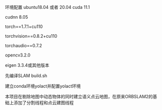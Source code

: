 环境配置 ubuntu18.04 或者 20.04
cuda 11.1

cudnn 8.05

torch==1.7.1+cu110

torchvision==0.8.2+cu110

torchaudio==0.7.2

opencv3.2.0

eigen 3.3.4或其他版本

先编译SLAM build.sh

建立conda环境yolact并配置yolact环境


本项目在剔除地图中动态物体的同时建立语义点云地图，在原来ORBSLAM2的基础上添加了分割线程和点云建图线程

